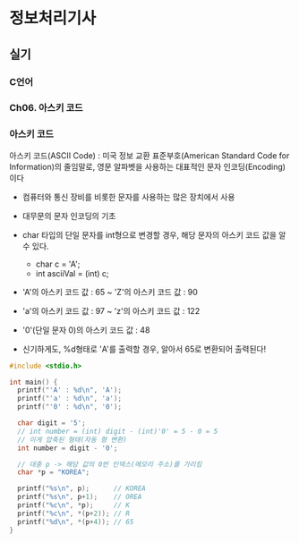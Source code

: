 # 정보처리기사

## 실기

### C언어

### Ch06. 아스키 코드

### 아스키 코드

아스키 코드(ASCII Code) : 미국 정보 교환 표준부호(American Standard Code for Information)의 줄임말로, 영문 알파벳을 사용하는 대표적인 문자 인코딩(Encoding)이다

- 컴퓨터와 통신 장비를 비롯한 문자를 사용하는 많은 장치에서 사용
- 대무문의 문자 인코딩의 기초
- char 타입의 단일 문자를 int형으로 변경할 경우, 해당 문자의 아스키 코드 값을 알 수 있다.
  - char c = 'A';
  - int asciiVal = (int) c;
- 'A'의 아스키 코드 값 : 65 ~ 'Z'의 아스키 코드 값 : 90
- 'a'의 아스키 코드 값 : 97 ~ 'z'의 아스키 코드 값 : 122
- '0'(단일 문자 0)의 아스키 코드 값 : 48

- 신기하게도, %d형태로 'A'를 출력할 경우, 알아서 65로 변환되어 출력된다!

```c
#include <stdio.h>

int main() {
  printf("'A' : %d\n", 'A');
  printf("'a' : %d\n", 'a');
  printf("'0' : %d\n", '0');

  char digit = '5';
  // int number = (int) digit - (int)'0' = 5 - 0 = 5
  // 이게 압축된 형태(자동 형 변환)
  int number = digit - '0';

  // 대충 p -> 해당 값의 0번 인덱스(메모리 주소)를 가리킴
  char *p = "KOREA";

  printf("%s\n", p);      // KOREA
  printf("%s\n", p+1);    // OREA
  printf("%c\n", *p);     // K
  printf("%c\n", *(p+2)); // R
  printf("%d\n", *(p+4)); // 65
}
```
